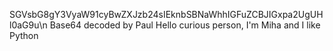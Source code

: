 SGVsbG8gY3VyaW91cyBwZXJzb24sIEknbSBNaWhhIGFuZCBJIGxpa2UgUHl0aG9u\n
Base64 decoded by Paul
Hello curious person, I'm Miha and I like Python
